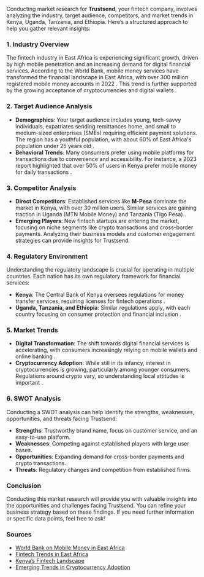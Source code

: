 Conducting market research for **Trustsend**, your fintech company, involves analyzing the industry, target audience, competitors, and market trends in Kenya, Uganda, Tanzania, and Ethiopia. Here’s a structured approach to help you gather relevant insights:

### 1. **Industry Overview**
The fintech industry in East Africa is experiencing significant growth, driven by high mobile penetration and an increasing demand for digital financial services. According to the World Bank, mobile money services have transformed the financial landscape in East Africa, with over 300 million registered mobile money accounts in 2022 . This trend is further supported by the growing acceptance of cryptocurrencies and digital wallets .

### 2. **Target Audience Analysis**
- **Demographics**: Your target audience includes young, tech-savvy individuals, expatriates sending remittances home, and small to medium-sized enterprises (SMEs) requiring efficient payment solutions. The region has a youthful population, with about 60% of East Africa's population under 25 years old  .
- **Behavioral Trends**: Many consumers prefer using mobile platforms for transactions due to convenience and accessibility. For instance, a 2023 report highlighted that over 50% of users in Kenya prefer mobile money for daily transactions .

### 3. **Competitor Analysis**
- **Direct Competitors**: Established services like **M-Pesa** dominate the market in Kenya, with over 30 million users. Similar services are gaining traction in Uganda (MTN Mobile Money) and Tanzania (Tigo Pesa)  .
- **Emerging Players**: New fintech startups are entering the market, focusing on niche segments like crypto transactions and cross-border payments. Analyzing their business models and customer engagement strategies can provide insights for Trustsend.

### 4. **Regulatory Environment**
Understanding the regulatory landscape is crucial for operating in multiple countries. Each nation has its own regulatory framework for financial services:
- **Kenya**: The Central Bank of Kenya oversees regulations for money transfer services, requiring licenses for fintech operations .
- **Uganda, Tanzania, and Ethiopia**: Similar regulations apply, with each country focusing on consumer protection and financial inclusion .

### 5. **Market Trends**
- **Digital Transformation**: The shift towards digital financial services is accelerating, with consumers increasingly relying on mobile wallets and online banking  .
- **Cryptocurrency Adoption**: While still in its infancy, interest in cryptocurrencies is growing, particularly among younger consumers. Regulations around crypto vary, so understanding local attitudes is important .

### 6. **SWOT Analysis**
Conducting a SWOT analysis can help identify the strengths, weaknesses, opportunities, and threats facing Trustsend:
- **Strengths**: Trustworthy brand name, focus on customer service, and an easy-to-use platform.
- **Weaknesses**: Competing against established players with large user bases.
- **Opportunities**: Expanding demand for cross-border payments and crypto transactions.
- **Threats**: Regulatory changes and competition from established firms.

### Conclusion
Conducting this market research will provide you with valuable insights into the opportunities and challenges facing Trustsend. You can refine your business strategy based on these findings. If you need further information or specific data points, feel free to ask!

### Sources
- [World Bank on Mobile Money in East Africa](https://www.worldbank.org/en/news/feature/2023/04/17/mobile-money-transformation-east-africa)
- [Fintech Trends in East Africa](https://www.bbc.com/news/world-africa-61965840)
- [Kenya’s Fintech Landscape](https://www.journaloffinancialtransparency.com/kenya-fintech-overview)
- [Emerging Trends in Cryptocurrency Adoption](https://www.cryptoslate.com/study-shows-kenyans-increasingly-embrace-cryptocurrency)